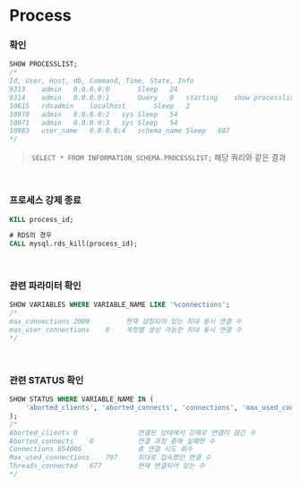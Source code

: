 Process
===

### 확인
```sql
SHOW PROCESSLIST;
/*
Id, User, Host, db, Command, Time, State, Info
9313	admin	0.0.0.0:0		Sleep	24		
9314	admin	0.0.0.0:1		Query	0	starting	show processlist
10615	rdsadmin	localhost		Sleep	2		
10970	admin	0.0.0.0:2	sys	Sleep	54		
10971	admin	0.0.0.0:3	sys	Sleep	54		
10983	user_name	0.0.0.0:4	schema_name	Sleep	687		
*/
```
>`SELECT * FROM INFORMATION_SCHEMA.PROCESSLIST;` 해당 쿼리와 같은 결과

<br>

### 프로세스 강제 종료
```sql
KILL process_id;

# RDS의 경우
CALL mysql.rds_kill(process_id);
```

<br>

### 관련 파라미터 확인
```sql
SHOW VARIABLES WHERE VARIABLE_NAME LIKE '%connections';
/*
max_connections	2000         현재 설정되어 있는 최대 동시 연결 수
max_user_connections	0    계정별 생성 가능한 최대 동시 연결 수
*/
```

<br>

### 관련 STATUS 확인
```sql
SHOW STATUS WHERE VARIABLE_NAME IN (
    'aborted_clients', 'aborted_connects', 'connections', 'max_used_connections', 'threads_connected',
);
/*
Aborted_clients	0               연결된 상태에서 강제로 연결이 끊긴 수
Aborted_connects	0           연결 과정 중에 실패한 수
Connections	854086              총 연결 시도 회수
Max_used_connections	797     최대로 접속했던 연결 수
Threads_connected	677         현재 연결되어 있는 수
*/
```

<br>
